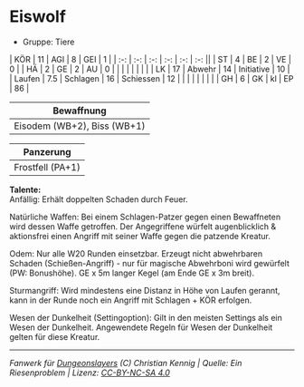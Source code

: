# Eiswolf  
- Gruppe: Tiere  

| KÖR    | 11  | AGI      | 8  | GEI        | 1  |
| :-: | :-: | :-: | :-: | :-: | :-: ||
| ST     | 4   | BE       | 2  | VE         | 0  |
| HÄ     | 2   | GE       | 2  | AU         | 0  |
|        |     |          |    |            |    |
| LK     | 17  | Abwehr   | 14 | Initiative | 10 |
| Laufen | 7.5 | Schlagen | 16 | Schiessen  | 12 |
|        |     |          |    |            |    |
| GH     | 6   | GK       | kl | EP         | 86 |


| Bewaffnung |
| --- |
| Eisodem (WB+2), Biss (WB+1) |


| Panzerung |
| --- |
| Frostfell (PA+1) |


**Talente:**  
Anfällig: Erhält doppelten Schaden durch Feuer.

Natürliche Waffen: Bei einem Schlagen-Patzer gegen einen Bewaffneten wird dessen Waffe getroffen. Der Angegriffene würfelt augenblicklich & aktionsfrei einen Angriff mit seiner Waffe gegen die patzende Kreatur.

Odem: Nur alle W20 Runden einsetzbar. Erzeugt nicht abwehrbaren Schaden (Schießen-Angriff) - nur für magische Abwehrboni wird gewürfelt (PW: Bonushöhe). GE x 5m langer Kegel (am Ende GE x 3m breit).

Sturmangriff: Wird mindestens eine Distanz in Höhe von Laufen gerannt, kann in der Runde noch ein Angriff mit Schlagen + KÖR erfolgen.

Wesen der Dunkelheit (Settingoption): Gilt in den meisten Settings als ein Wesen der Dunkelheit. Angewendete Regeln für Wesen der Dunkelheit gelten für diese Kreatur.





___
*Fanwerk für [Dungeonslayers](https://www.dungeonslayers.net/) (C) Christian Kennig | Quelle: Ein Riesenproblem | Lizenz: [CC-BY-NC-SA 4.0](https://creativecommons.org/licenses/by-nc-sa/4.0/deed.de)*